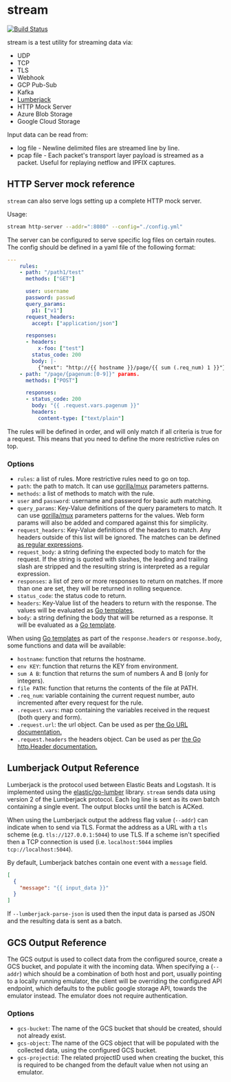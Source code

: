 # stream

[![Build Status](https://beats-ci.elastic.co/job/Library/job/stream-mbp/job/main/badge/icon)](https://beats-ci.elastic.co/job/Library/job/stream-mbp/job/main/)

stream is a test utility for streaming data via:

- UDP
- TCP
- TLS
- Webhook
- GCP Pub-Sub
- Kafka
- [Lumberjack](#lumberjack-output-reference)
- HTTP Mock Server
- Azure Blob Storage
- Google Cloud Storage

Input data can be read from:

- log file - Newline delimited files are streamed line by line.
- pcap file - Each packet's transport layer payload is streamed as a packet.
  Useful for replaying netflow and IPFIX captures.

## HTTP Server mock reference

`stream` can also serve logs setting up a complete HTTP mock server.

Usage:

```bash
stream http-server --addr=":8080" --config="./config.yml"
```

The server can be configured to serve specific log files
on certain routes. The config should be defined in a yaml file of the following format:

```yaml
---
    rules:
    - path: "/path1/test"
      methods: ["GET"]

      user: username
      password: passwd
      query_params:
        p1: ["v1"]
      request_headers:
        accept: ["application/json"]

      responses:
      - headers:
          x-foo: ["test"]
        status_code: 200
        body: |-
          {"next": "http://{{ hostname }}/page/{{ sum (.req_num) 1 }}"}
    - path: "/page/{pagenum:[0-9]}" params.
      methods: ["POST"]

      responses:
      - status_code: 200
        body: "{{ .request.vars.pagenum }}"
        headers:
          content-type: ["text/plain"]
```

The rules will be defined in order, and will only match if all criteria is true for a request. This means that you need to define the more restrictive rules on top.

### Options

- `rules`: a list of rules. More restrictive rules need to go on top.
- `path`: the path to match. It can use [gorilla/mux](https://pkg.go.dev/github.com/gorilla/mux#pkg-overview) parameters patterns.
- `methods`: a list of methods to match with the rule.
- `user` and `password`: username and password for basic auth matching.
- `query_params`: Key-Value definitions of the query parameters to match. It can use [gorilla/mux](https://pkg.go.dev/github.com/gorilla/mux#Route.Queries) parameters patterns for the values. Web form params will also be added and compared against this for simplicity.
- `request_headers`: Key-Value definitions of the headers to match. Any headers outside of this list will be ignored. The matches can be defined [as regular expressions](https://pkg.go.dev/github.com/gorilla/mux#Route.HeadersRegexp).
- `request_body`: a string defining the expected body to match for the request. If the string is quoted with slashes, the leading and trailing slash are stripped and the resulting string is interpreted as a regular expression.
- `responses`: a list of zero or more responses to return on matches. If more than one are set, they will be returned in rolling sequence.
- `status_code`: the status code to return.
- `headers`: Key-Value list of the headers to return with the response. The values will be evaluated as [Go templates](https://golang.org/pkg/text/template/).
- `body`: a string defining the body that will be returned as a response. It will be evaluated as a [Go template](https://golang.org/pkg/text/template/).

When using [Go templates](https://golang.org/pkg/text/template/) as part of the `response.headers` or `response.body`, some functions and data will be available:

- `hostname`: function that returns the hostname.
- `env KEY`: function that returns the KEY from environment.
- `sum A B`: function that returns the sum of numbers A and B (only for integers).
- `file PATH`: function that returns the contents of the file at PATH.
- `.req_num`: variable containing the current request number, auto incremented after every request for the rule.
- `.request.vars`: map containing the variables received in the request (both query and form).
- `.request.url`: the url object. Can be used as per [the Go URL documentation.](https://golang.org/pkg/net/url/#URL)
- `.request.headers` the headers object. Can be used as per [the Go http.Header documentation.](https://golang.org/pkg/net/http/#Header)

## Lumberjack Output Reference

Lumberjack is the protocol used between Elastic Beats and Logstash. It is
implemented using the [elastic/go-lumber](https://github.com/elastic/go-lumber)
library. `stream` sends data using version 2 of the Lumberjack protocol. Each
log line is sent as its own batch containing a single event. The output blocks
until the batch is ACKed.

When using the Lumberjack output the address flag value (`--addr`) can indicate
when to send via TLS. Format the address as a URL with a `tls` scheme
(e.g. `tls://127.0.0.1:5044`) to use TLS. If a scheme isn't specified then a
TCP connection is used (i.e. `localhost:5044` implies `tcp://localhost:5044`).

By default, Lumberjack batches contain one event with a `message` field.

```json
[
  {
    "message": "{{ input_data }}"
  }
]
```

If `--lumberjack-parse-json` is used then the input data is parsed as JSON
and the resulting data is sent as a batch.

## GCS Output Reference

The GCS output is used to collect data from the configured source, create a GCS bucket, and populate it with the incoming data.
When specifying a (`--addr`) which should be a combination of both host and port, usually pointing to a locally running emulator,
the client will be overriding the configured API endpoint, which defaults to the public google storage API, towards the emulator instead.
The emulator does not require authentication.

### Options

- `gcs-bucket`: The name of the GCS bucket that should be created, should not already exist.
- `gcs-object`: The name of the GCS object that will be populated with the collected data, using the configured GCS bucket.
- `gcs-projectid`: The related projectID used when creating the bucket, this is required to be changed from the default value when not using an emulator.